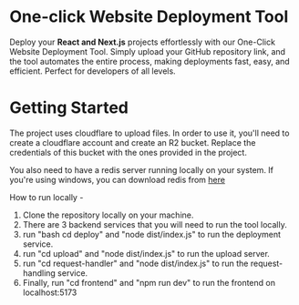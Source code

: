 # One-click Website Deployment Tool

Deploy your **React and Next.js** projects effortlessly with our One-Click Website Deployment Tool. Simply upload your GitHub repository link, and the tool automates the entire process, making deployments fast, easy, and efficient. Perfect for developers of all levels.


# Getting Started

The project uses cloudflare to upload files. In order to use it, you'll need to create a cloudflare account and create an R2 bucket. Replace the credentials of this bucket with the ones provided in the project. 

You also need to have a redis server running locally on your system. If you're  using windows, you can download redis from <a href="https://github.com/tporadowski/redis/releases"> here </a>

How to run locally - 

1. Clone the repository locally on your machine.
2. There are 3 backend services that you will need to run the tool locally.
3. run "bash cd deploy" and "node dist/index.js" to run the deployment service.
4. run "cd upload" and "node dist/index.js" to run the upload server.
5. run "cd request-handler" and "node dist/index.js" to run the request-handling service.
6. Finally, run "cd frontend" and "npm run dev" to run the frontend on localhost:5173

